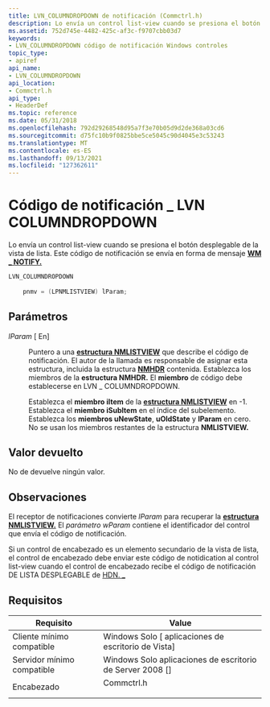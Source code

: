 ```yaml
---
title: LVN_COLUMNDROPDOWN de notificación (Commctrl.h)
description: Lo envía un control list-view cuando se presiona el botón desplegable de la vista de lista. Este código de notificación se envía en forma de mensaje WM \_ NOTIFY.
ms.assetid: 752d745e-4482-425c-af3c-f9707cbb03d7
keywords:
- LVN_COLUMNDROPDOWN código de notificación Windows controles
topic_type:
- apiref
api_name:
- LVN_COLUMNDROPDOWN
api_location:
- Commctrl.h
api_type:
- HeaderDef
ms.topic: reference
ms.date: 05/31/2018
ms.openlocfilehash: 792d29268548d95a7f3e70b05d9d2de368a03cd6
ms.sourcegitcommit: d75fc10b9f0825bbe5ce5045c90d4045e3c53243
ms.translationtype: MT
ms.contentlocale: es-ES
ms.lasthandoff: 09/13/2021
ms.locfileid: "127362611"
---
```

# <a name="lvn_columndropdown-notification-code"></a>Código de notificación \_ LVN COLUMNDROPDOWN

Lo envía un control list-view cuando se presiona el botón desplegable de la vista de lista. Este código de notificación se envía en forma de mensaje [**WM \_ NOTIFY.**](wm-notify.md)


```C++
LVN_COLUMNDROPDOWN
        
    pnmv = (LPNMLISTVIEW) lParam;
```



## <a name="parameters"></a>Parámetros

<dl> <dt>

*lParam* \[ En\]
</dt> <dd>

Puntero a una [**estructura NMLISTVIEW**](/windows/win32/api/commctrl/ns-commctrl-nmlistview) que describe el código de notificación. El autor de la llamada es responsable de asignar esta estructura, incluida la estructura [**NMHDR**](/windows/desktop/api/richedit/ns-richedit-nmhdr) contenida. Establezca los miembros de la **estructura NMHDR.** El **miembro** de código debe establecerse en LVN \_ COLUMNDROPDOWN.

Establezca el **miembro iItem** de la [**estructura NMLISTVIEW**](/windows/win32/api/commctrl/ns-commctrl-nmlistview) en -1. Establezca el **miembro iSubItem** en el índice del subelemento. Establezca los **miembros uNewState**, **uOldState** y **lParam** en cero. No se usan los miembros restantes de la estructura **NMLISTVIEW.**

</dd> </dl>

## <a name="return-value"></a>Valor devuelto

No de devuelve ningún valor.

## <a name="remarks"></a>Observaciones

El receptor de notificaciones convierte *lParam* para recuperar la [**estructura NMLISTVIEW.**](/windows/win32/api/commctrl/ns-commctrl-nmlistview) El *parámetro wParam* contiene el identificador del control que envía el código de notificación.

Si un control de encabezado es un elemento secundario de la vista de lista, el control de encabezado debe enviar este código de notidication al control list-view cuando el control de encabezado recibe el código de notificación DE LISTA DESPLEGABLE de [HDN. \_ ](hdn-dropdown.md)

## <a name="requirements"></a>Requisitos



| Requisito | Value |
|-------------------------------------|---------------------------------------------------------------------------------------|
| Cliente mínimo compatible<br/> | Windows Solo \[ aplicaciones de escritorio de Vista\]<br/>                                        |
| Servidor mínimo compatible<br/> | Windows Solo aplicaciones de escritorio de Server 2008 \[\]<br/>                                  |
| Encabezado<br/>                   | <dl> <dt>Commctrl.h</dt> </dl> |



 

 





